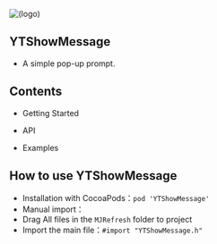 ![(logo)](http://images.cnblogs.com/cnblogs_com/luckyyt/1169773/o_yt.jpg)


## YTShowMessage
* A simple pop-up prompt.

## Contents
* Getting Started

* API

* Examples

## <a id="How_to_use_YTShowMessage"></a>How to use YTShowMessage
* Installation with CocoaPods：`pod 'YTShowMessage'`
* Manual import：
* Drag All files in the `MJRefresh` folder to project
* Import the main file：`#import "YTShowMessage.h"`
